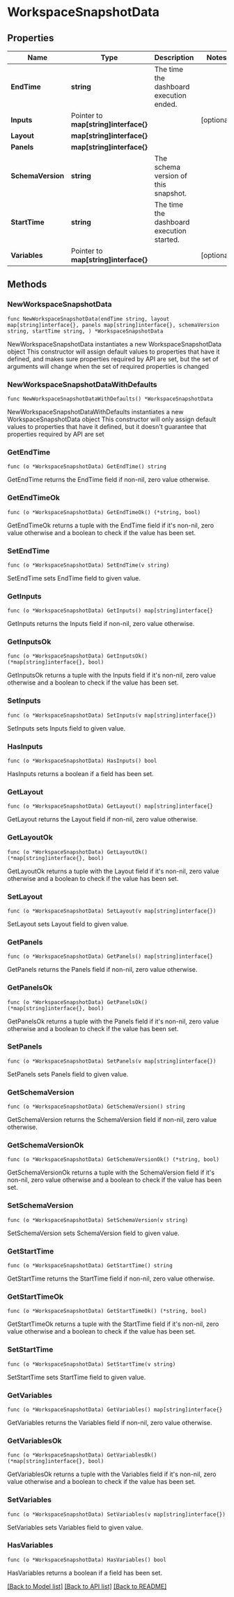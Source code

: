 # WorkspaceSnapshotData

## Properties

Name | Type | Description | Notes
------------ | ------------- | ------------- | -------------
**EndTime** | **string** | The time the dashboard execution ended. | 
**Inputs** | Pointer to **map[string]interface{}** |  | [optional] 
**Layout** | **map[string]interface{}** |  | 
**Panels** | **map[string]interface{}** |  | 
**SchemaVersion** | **string** | The schema version of this snapshot. | 
**StartTime** | **string** | The time the dashboard execution started. | 
**Variables** | Pointer to **map[string]interface{}** |  | [optional] 

## Methods

### NewWorkspaceSnapshotData

`func NewWorkspaceSnapshotData(endTime string, layout map[string]interface{}, panels map[string]interface{}, schemaVersion string, startTime string, ) *WorkspaceSnapshotData`

NewWorkspaceSnapshotData instantiates a new WorkspaceSnapshotData object
This constructor will assign default values to properties that have it defined,
and makes sure properties required by API are set, but the set of arguments
will change when the set of required properties is changed

### NewWorkspaceSnapshotDataWithDefaults

`func NewWorkspaceSnapshotDataWithDefaults() *WorkspaceSnapshotData`

NewWorkspaceSnapshotDataWithDefaults instantiates a new WorkspaceSnapshotData object
This constructor will only assign default values to properties that have it defined,
but it doesn't guarantee that properties required by API are set

### GetEndTime

`func (o *WorkspaceSnapshotData) GetEndTime() string`

GetEndTime returns the EndTime field if non-nil, zero value otherwise.

### GetEndTimeOk

`func (o *WorkspaceSnapshotData) GetEndTimeOk() (*string, bool)`

GetEndTimeOk returns a tuple with the EndTime field if it's non-nil, zero value otherwise
and a boolean to check if the value has been set.

### SetEndTime

`func (o *WorkspaceSnapshotData) SetEndTime(v string)`

SetEndTime sets EndTime field to given value.


### GetInputs

`func (o *WorkspaceSnapshotData) GetInputs() map[string]interface{}`

GetInputs returns the Inputs field if non-nil, zero value otherwise.

### GetInputsOk

`func (o *WorkspaceSnapshotData) GetInputsOk() (*map[string]interface{}, bool)`

GetInputsOk returns a tuple with the Inputs field if it's non-nil, zero value otherwise
and a boolean to check if the value has been set.

### SetInputs

`func (o *WorkspaceSnapshotData) SetInputs(v map[string]interface{})`

SetInputs sets Inputs field to given value.

### HasInputs

`func (o *WorkspaceSnapshotData) HasInputs() bool`

HasInputs returns a boolean if a field has been set.

### GetLayout

`func (o *WorkspaceSnapshotData) GetLayout() map[string]interface{}`

GetLayout returns the Layout field if non-nil, zero value otherwise.

### GetLayoutOk

`func (o *WorkspaceSnapshotData) GetLayoutOk() (*map[string]interface{}, bool)`

GetLayoutOk returns a tuple with the Layout field if it's non-nil, zero value otherwise
and a boolean to check if the value has been set.

### SetLayout

`func (o *WorkspaceSnapshotData) SetLayout(v map[string]interface{})`

SetLayout sets Layout field to given value.


### GetPanels

`func (o *WorkspaceSnapshotData) GetPanels() map[string]interface{}`

GetPanels returns the Panels field if non-nil, zero value otherwise.

### GetPanelsOk

`func (o *WorkspaceSnapshotData) GetPanelsOk() (*map[string]interface{}, bool)`

GetPanelsOk returns a tuple with the Panels field if it's non-nil, zero value otherwise
and a boolean to check if the value has been set.

### SetPanels

`func (o *WorkspaceSnapshotData) SetPanels(v map[string]interface{})`

SetPanels sets Panels field to given value.


### GetSchemaVersion

`func (o *WorkspaceSnapshotData) GetSchemaVersion() string`

GetSchemaVersion returns the SchemaVersion field if non-nil, zero value otherwise.

### GetSchemaVersionOk

`func (o *WorkspaceSnapshotData) GetSchemaVersionOk() (*string, bool)`

GetSchemaVersionOk returns a tuple with the SchemaVersion field if it's non-nil, zero value otherwise
and a boolean to check if the value has been set.

### SetSchemaVersion

`func (o *WorkspaceSnapshotData) SetSchemaVersion(v string)`

SetSchemaVersion sets SchemaVersion field to given value.


### GetStartTime

`func (o *WorkspaceSnapshotData) GetStartTime() string`

GetStartTime returns the StartTime field if non-nil, zero value otherwise.

### GetStartTimeOk

`func (o *WorkspaceSnapshotData) GetStartTimeOk() (*string, bool)`

GetStartTimeOk returns a tuple with the StartTime field if it's non-nil, zero value otherwise
and a boolean to check if the value has been set.

### SetStartTime

`func (o *WorkspaceSnapshotData) SetStartTime(v string)`

SetStartTime sets StartTime field to given value.


### GetVariables

`func (o *WorkspaceSnapshotData) GetVariables() map[string]interface{}`

GetVariables returns the Variables field if non-nil, zero value otherwise.

### GetVariablesOk

`func (o *WorkspaceSnapshotData) GetVariablesOk() (*map[string]interface{}, bool)`

GetVariablesOk returns a tuple with the Variables field if it's non-nil, zero value otherwise
and a boolean to check if the value has been set.

### SetVariables

`func (o *WorkspaceSnapshotData) SetVariables(v map[string]interface{})`

SetVariables sets Variables field to given value.

### HasVariables

`func (o *WorkspaceSnapshotData) HasVariables() bool`

HasVariables returns a boolean if a field has been set.


[[Back to Model list]](../README.md#documentation-for-models) [[Back to API list]](../README.md#documentation-for-api-endpoints) [[Back to README]](../README.md)


